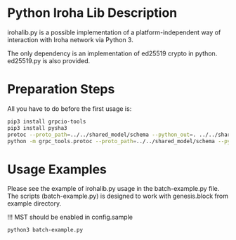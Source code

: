 # Python Iroha Lib Description

irohalib.py is a possible implementation of a platform-independent way of interaction with Iroha network via Python 3.

The only dependency is an implementation of ed25519 crypto in python.
ed25519.py is also provided.

# Preparation Steps

All you have to do before the first usage is:

```sh
pip3 install grpcio-tools
pip3 install pysha3
protoc --proto_path=../../shared_model/schema --python_out=. ../../shared_model/schema/*.proto
python -m grpc_tools.protoc --proto_path=../../shared_model/schema --python_out=. --grpc_python_out=. ../../shared_model/schema/endpoint.proto

```

# Usage Examples

Please see the example of irohalib.py usage in the batch-example.py file. The scripts (batch-example.py) is designed
to work with genesis.block from example directory.

!!!
MST should be enabled in config.sample

```sh
python3 batch-example.py
```
